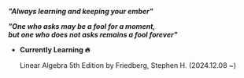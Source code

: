 ***"Always learning and keeping your ember"***

***"One who asks may be a fool for a moment,\
but one who does not asks remains a fool forever"***

- **Currently Learning 🔥**

  Linear Algebra 5th Edition by Friedberg, Stephen H. (2024.12.08 ~)
